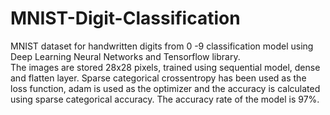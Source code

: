 # MNIST-Digit-Classification
MNIST dataset for handwritten digits from 0 -9 classification model using Deep Learning Neural Networks and Tensorflow library.  
The images are stored 28x28 pixels, trained using sequential model, dense and flatten layer. Sparse categorical crossentropy has been used as 
the loss function, adam is used as the optimizer and the accuracy is calculated using sparse categorical accuracy. The accuracy rate of the model is 97%.
